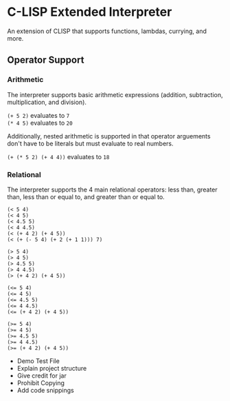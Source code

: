 # C-LISP Extended Interpreter
An extension of CLISP that supports functions, lambdas, currying, and more.

## Operator Support

### Arithmetic
The interpreter supports basic arithmetic expressions (addition, subtraction, multiplication, and division).

`(+ 5 2)` evaluates to `7` \
`(* 4 5)` evaluates to `20`

Additionally, nested arithmetic is supported in that operator arguements don't have to be literals but must evaluate to real numbers.

`(+ (* 5 2) (+ 4 4))` evaluates to `18`

### Relational
The interpreter supports the 4 main relational operators: less than, greater than, less than or equal to, and greater than or equal to.

```
(< 5 4)
(< 4 5)
(< 4.5 5)
(< 4 4.5)
(< (+ 4 2) (+ 4 5))
(< (+ (- 5 4) (+ 2 (+ 1 1))) 7)

(> 5 4)
(> 4 5)
(> 4.5 5)
(> 4 4.5)
(> (+ 4 2) (+ 4 5))

(<= 5 4)
(<= 4 5)
(<= 4.5 5)
(<= 4 4.5)
(<= (+ 4 2) (+ 4 5))

(>= 5 4)
(>= 4 5)
(>= 4.5 5)
(>= 4 4.5)
(>= (+ 4 2) (+ 4 5))
```

+ Demo Test File
+ Explain project structure
+ Give credit for jar
+ Prohibit Copying
+ Add code snippings
